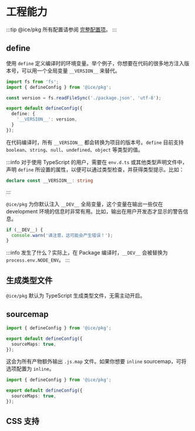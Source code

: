 # 工程能力

:::tip
@ice/pkg 所有配置请参阅 [完整配置项](/reference/config-list)。
:::

## define

使用 `define` 定义编译时的环境变量。举个例子，你想要在代码的很多地方注入版本号，可以用一个全局变量 `__VERSION__` 来替代。

```ts
import fs from 'fs';
import { defineConfig } from '@ice/pkg';

const version = fs.readFileSync('./package.json', 'utf-8');

export default defineConfig({
  define: {
    '__VERSION__': version,
  }
});
```

在代码编译时，所有 `__VERSION__` 都会转换为项目的版本号。`define` 目前支持 `boolean`、`string`、`null`、`undefined`、`object` 等类型的值。

:::info
对于使用 TypeScript 的用户，需要在 `env.d.ts` 或其他类型声明文件中，声明 `define` 所设置的属性，以便可以通过类型检查，并获得类型提示。比如：

```ts title=env.d.ts
declare const __VERSION__: string
```
:::

`@ice/pkg` 为你默认注入 `__DEV__` 全局变量，这个变量在输出一些仅在 development 环境的信息时非常有用。比如，输出在用户开发态才显示的警告信息。

```ts title=index.ts
if (__DEV__) {
  console.warn('请注意，这可能会产生错误！');
}
```

:::info
发生了什么？实际上，在 Package 编译时，`__DEV__` 会被替换为 `process.env.NODE_ENV`。
:::


## 生成类型文件

`@ice/pkg` 默认为 TypeScript 生成类型文件，无需主动开启。

## sourcemap

```ts
import { defineConfig } from '@ice/pkg';

export default defineConfig({
  sourceMaps: true,
});
```

这会为所有产物额外输出 `.js.map` 文件。如果你想要 `inline` sourcemap，可将选项配置为 `inline`。

```ts
import { defineConfig } from '@ice/pkg';

export default defineConfig({
  sourceMaps: true,
});
```

## CSS 支持


